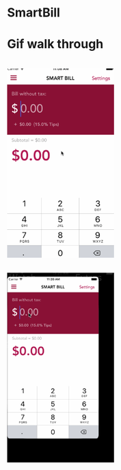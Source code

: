 # SmartBill

<h1>
Gif walk through
<h1>

<div>
<p align="left">
  <img src="https://github.com/kesongxie/SmartBill/blob/master/SmartBill/Gif/Part-one.gif" width="250"/>
</p>

<p align="left">
   <img src=" https://github.com/kesongxie/SmartBill/blob/master/SmartBill/Gif/Part-two.gif" width="250"/>
</p>

 


</div>

